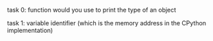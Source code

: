 task 0:  function would you use to print the type of an object

task 1: variable identifier (which is the memory address in the CPython implementation)